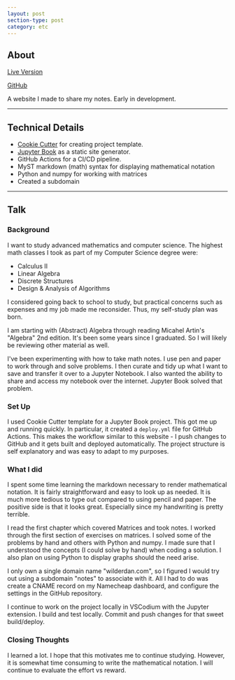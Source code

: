 ```yaml
---
layout: post
section-type: post
category: etc
---
```


## About

[Live Version](https://notes.wilderdan.com)

[GitHub](https://github.com/wilderdan/notebook)

A website I made to share my notes. 
Early in development.

---

## Technical Details

- [Cookie Cutter](https://github.com/cookiecutter/cookiecutter) for creating project template.
- [Jupyter Book](https://jupyterbook.org) as a static site generator.
- GitHub Actions for a CI/CD pipeline.
- MyST markdown (math) syntax for displaying mathematical notation
- Python and numpy for working with matrices
- Created a subdomain

---

## Talk

### Background

I want to study advanced mathematics and computer science.
The highest math classes I took as part of my Computer Science degree were:
- Calculus II
- Linear Algebra 
- Discrete Structures
- Design & Analysis of Algorithms

I considered going back to school to study, but practical concerns such as expenses and my job made me reconsider.
Thus, my self-study plan was born.

I am starting with (Abstract) Algebra through reading Micahel Artin's "Algebra" 2nd edition.
It's been some years since I graduated.
So I will likely be reviewing other material as well.

I've been experimenting with how to take math notes.
I use pen and paper to work through and solve problems.
I then curate and tidy up what I want to save and transfer it over to a Jupyter Notebook.
I also wanted the ability to share and access my notebook over the internet.
Jupyter Book solved that problem. 

### Set Up

I used Cookie Cutter template for a Jupyter Book project. 
This got me up and running quickly.
In particular, it created a `deploy.yml` file for GitHub Actions.
This makes the workflow similar to this website - I push changes to GitHub and it gets built and deployed automatically.
The project structure is self explanatory and was easy to adapt to my purposes.

### What I did

I spent some time learning the markdown necessary to render mathematical notation.
It is fairly straightforward and easy to look up as needed. 
It is much more tedious to type out compared to using pencil and paper.
The positive side is that it looks great.
Especially since my handwriting is pretty terrible.

I read the first chapter which covered Matrices and took notes.
I worked through the first section of exercises on matrices.
I solved some of the problems by hand and others with Python and numpy.
I made sure that I understood the concepts (I could solve by hand) when coding a solution.
I also plan on using Python to display graphs should the need arise.

I only own a single domain name "wilderdan.com", so I figured I would try out using a subdomain "notes" to associate with it. 
All I had to do was create a CNAME record on my Namecheap dashboard,
and configure the settings in the GitHub repository. 

I continue to work on the project locally in VSCodium with the Jupyter extension. 
I build and test locally.
Commit and push changes for that sweet build/deploy.

### Closing Thoughts

I learned a lot.
I hope that this motivates me to continue studying.
However, it is somewhat time consuming to write the mathematical notation.
I will continue to evaluate the effort vs reward.